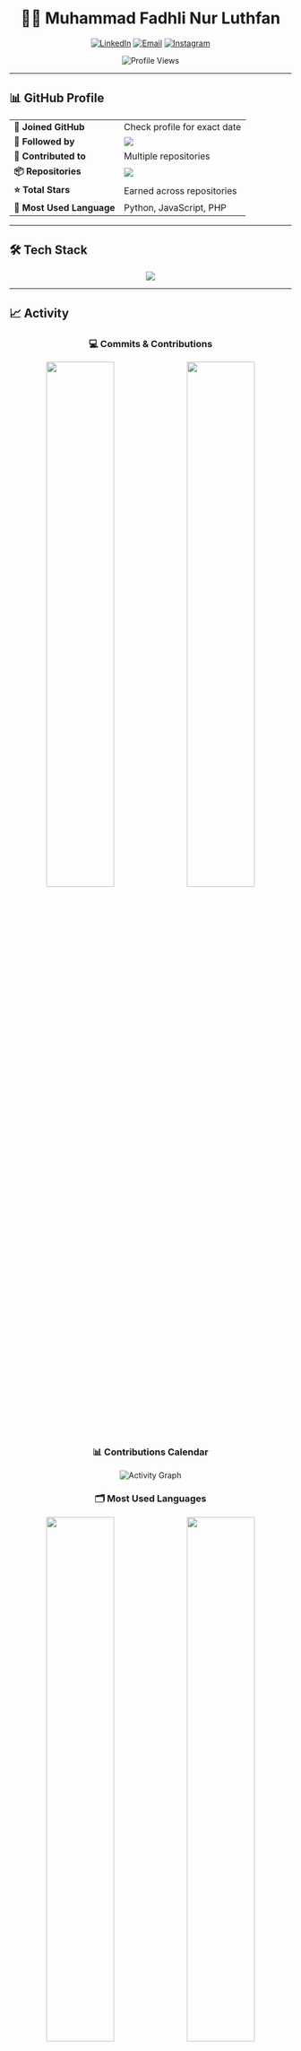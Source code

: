 <div align="center">

# 👨‍💻 Muhammad Fadhli Nur Luthfan

[![LinkedIn](https://img.shields.io/badge/LinkedIn-%230077B5.svg?style=for-the-badge&logo=linkedin&logoColor=white)](https://linkedin.com/in/muhmdfadhli)
[![Email](https://img.shields.io/badge/Email-D14836?style=for-the-badge&logo=gmail&logoColor=white)](mailto:m.lutfan99@gmail.com)
[![Instagram](https://img.shields.io/badge/Instagram-%23E4405F.svg?style=for-the-badge&logo=Instagram&logoColor=white)](https://www.instagram.com/luthfan.zip/)

![Profile Views](https://komarev.com/ghpvc/?username=luthfan1234&label=Profile%20Views&color=blueviolet&style=for-the-badge)

</div>

---

## 📊 GitHub Profile

<table align="center">
  <tr>
    <td><b>📅 Joined GitHub</b></td>
    <td>Check profile for exact date</td>
  </tr>
  <tr>
    <td><b>👥 Followed by</b></td>
    <td><img src="https://img.shields.io/github/followers/luthfan1234?style=social" /></td>
  </tr>
  <tr>
    <td><b>🔨 Contributed to</b></td>
    <td>Multiple repositories</td>
  </tr>
  <tr>
    <td><b>📦 Repositories</b></td>
    <td><img src="https://img.shields.io/badge/dynamic/json?logo=github&label=Public%20Repos&query=%24.public_repos&url=https%3A%2F%2Fapi.github.com%2Fusers%2Fluthfan1234" /></td>
  </tr>
  <tr>
    <td><b>⭐ Total Stars</b></td>
    <td>Earned across repositories</td>
  </tr>
  <tr>
    <td><b>📝 Most Used Language</b></td>
    <td>Python, JavaScript, PHP</td>
  </tr>
</table>

---

## 🛠️ Tech Stack

<p align="center">
  <img src="https://skillicons.dev/icons?i=python,js,php,ts,go,html,css,tailwind,react,nextjs,vue,nuxt,nodejs,laravel,flask,pytorch,tensorflow,opencv,arduino,raspberrypi,docker,git,linux,postman&perline=12" />
</p>

---

## 📈 Activity

<div align="center">

### 💻 Commits & Contributions

<img width="49%" src="https://github-readme-stats.vercel.app/api?username=luthfan1234&show_icons=true&theme=tokyonight&hide_border=true&count_private=true&include_all_commits=true" />
<img width="49%" src="https://github-readme-streak-stats.herokuapp.com/?user=luthfan1234&theme=tokyonight&hide_border=true" />

### 📊 Contributions Calendar

![Activity Graph](https://github-readme-activity-graph.vercel.app/graph?username=luthfan1234&theme=tokyo-night&hide_border=true&area=true)

### 🗂️ Most Used Languages

<img width="49%" src="https://github-readme-stats.vercel.app/api/top-langs/?username=luthfan1234&layout=compact&theme=tokyonight&hide_border=true&langs_count=8" />
<img width="49%" src="https://github-profile-summary-cards.vercel.app/api/cards/repos-per-language?username=luthfan1234&theme=tokyonight" />

</div>

---

## 🏆 Featured Projects

<table>
<tr>
<td width="50%">

### 🤖 Smart Glass for Visually Impaired
Real-time object detection with audio feedback
- **Stack:** YOLOv8, ESP32-CAM, Edge Impulse
- **Features:** GPS, voice alerts, obstacle detection

</td>
<td width="50%">

### 🩺 SIESCOPE - Ear Disease Detection
AI-powered medical diagnosis system
- **Stack:** PyTorch, YOLOv8, OpenCV
- **Features:** Hybrid dataset, custom augmentation

</td>
</tr>
<tr>
<td width="50%">

### 🎪 VOC 2024 Official Website
Event management platform
- **Stack:** Laravel, React, Tailwind CSS
- **Scale:** Thousands of visitors

</td>
<td width="50%">

### 📸 Photox - Multilingual Photobooth
Smart booking system with sleek UI
- **Stack:** Next.js, Tailwind, Laravel API
- **Features:** Multi-language support

</td>
</tr>
</table>

---

## 📫 Recent Activity

<details>
<summary><b>📌 Show Recent Commits</b></summary>

<!--START_SECTION:activity-->
<!--END_SECTION:activity-->

</details>

---

<div align="center">

### 💬 Let's Connect!

**Open for collaboration on AI, Full-Stack Development & IoT projects**

📧 [m.lutfan99@gmail.com](mailto:m.lutfan99@gmail.com) • 🔗 [LinkedIn](https://linkedin.com/in/muhmdfadhli)

---

*"Code is like humor. When you have to explain it, it's bad."* – Cory House

**⭐️ From [luthfan1234](https://github.com/luthfan1234)**

</div>
